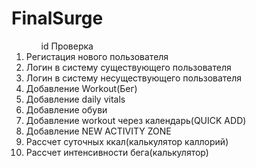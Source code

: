 # FinalSurge
  
<ol>
  <ul>id Проверка</ul>
  <li>Регистация нового пользователя</li>
  <li>Логин в систему существующего пользователя</li>
  <li>Логин в систему несуществующего пользователя</li>
  <li>Добавление Workout(Бег)</li>
  <li>Добавление daily vitals</li>
  <li>Добавление обуви</li>
  <li>Добавление workout через календарь(QUICK ADD)</li>
  <li>Добавление NEW ACTIVITY ZONE</li>
  <li>Рассчет суточных ккал(калькулятор каллорий)</li>
  <li>Рассчет интенсивности бега(калькулятор)
</li>
</ol>
